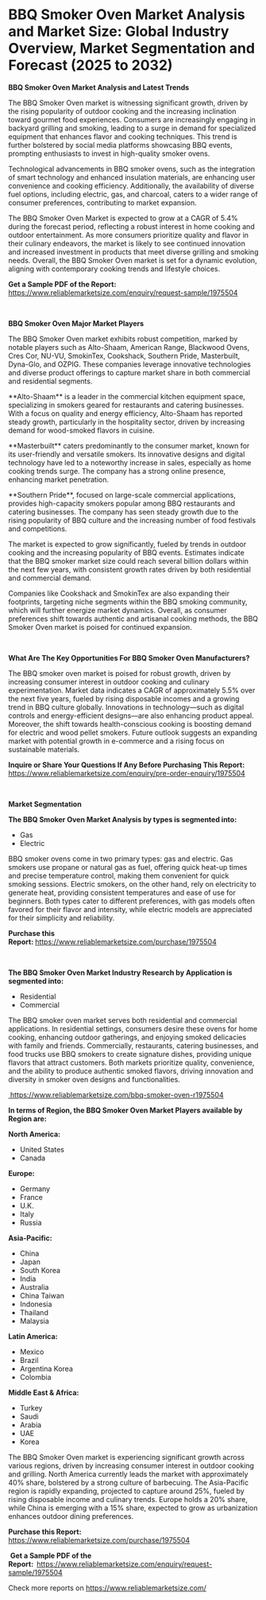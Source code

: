 <p><h1>BBQ Smoker Oven Market Analysis and Market Size: Global Industry Overview, Market Segmentation and Forecast (2025 to 2032)</h1></p><p><strong>BBQ Smoker Oven Market Analysis and Latest Trends</strong></p>
<p><p>The BBQ Smoker Oven market is witnessing significant growth, driven by the rising popularity of outdoor cooking and the increasing inclination toward gourmet food experiences. Consumers are increasingly engaging in backyard grilling and smoking, leading to a surge in demand for specialized equipment that enhances flavor and cooking techniques. This trend is further bolstered by social media platforms showcasing BBQ events, prompting enthusiasts to invest in high-quality smoker ovens.</p><p>Technological advancements in BBQ smoker ovens, such as the integration of smart technology and enhanced insulation materials, are enhancing user convenience and cooking efficiency. Additionally, the availability of diverse fuel options, including electric, gas, and charcoal, caters to a wider range of consumer preferences, contributing to market expansion. </p><p>The BBQ Smoker Oven Market is expected to grow at a CAGR of 5.4% during the forecast period, reflecting a robust interest in home cooking and outdoor entertainment. As more consumers prioritize quality and flavor in their culinary endeavors, the market is likely to see continued innovation and increased investment in products that meet diverse grilling and smoking needs. Overall, the BBQ Smoker Oven market is set for a dynamic evolution, aligning with contemporary cooking trends and lifestyle choices.</p></p>
<p><strong>Get a Sample PDF of the Report:&nbsp;</strong> <a href="https://www.reliablemarketsize.com/enquiry/request-sample/1975504?utm_campaign=2281&utm_medium=2&utm_source=Github&utm_content=ia&utm_term=10042025&utm_id=bbq-smoker-oven">https://www.reliablemarketsize.com/enquiry/request-sample/1975504</a></p>
<p>&nbsp;</p>
<p><strong>BBQ Smoker Oven Major Market Players</strong></p>
<p><p>The BBQ Smoker Oven market exhibits robust competition, marked by notable players such as Alto-Shaam, American Range, Blackwood Ovens, Cres Cor, NU-VU, SmokinTex, Cookshack, Southern Pride, Masterbuilt, Dyna-Glo, and OZPIG. These companies leverage innovative technologies and diverse product offerings to capture market share in both commercial and residential segments.</p><p>**Alto-Shaam** is a leader in the commercial kitchen equipment space, specializing in smokers geared for restaurants and catering businesses. With a focus on quality and energy efficiency, Alto-Shaam has reported steady growth, particularly in the hospitality sector, driven by increasing demand for wood-smoked flavors in cuisine.</p><p>**Masterbuilt** caters predominantly to the consumer market, known for its user-friendly and versatile smokers. Its innovative designs and digital technology have led to a noteworthy increase in sales, especially as home cooking trends surge. The company has a strong online presence, enhancing market penetration.</p><p>**Southern Pride**, focused on large-scale commercial applications, provides high-capacity smokers popular among BBQ restaurants and catering businesses. The company has seen steady growth due to the rising popularity of BBQ culture and the increasing number of food festivals and competitions.</p><p>The market is expected to grow significantly, fueled by trends in outdoor cooking and the increasing popularity of BBQ events. Estimates indicate that the BBQ smoker market size could reach several billion dollars within the next few years, with consistent growth rates driven by both residential and commercial demand.</p><p>Companies like Cookshack and SmokinTex are also expanding their footprints, targeting niche segments within the BBQ smoking community, which will further energize market dynamics. Overall, as consumer preferences shift towards authentic and artisanal cooking methods, the BBQ Smoker Oven market is poised for continued expansion.</p></p>
<p>&nbsp;</p>
<p><strong>What Are The Key Opportunities For BBQ Smoker Oven Manufacturers?</strong></p>
<p><p>The BBQ smoker oven market is poised for robust growth, driven by increasing consumer interest in outdoor cooking and culinary experimentation. Market data indicates a CAGR of approximately 5.5% over the next five years, fueled by rising disposable incomes and a growing trend in BBQ culture globally. Innovations in technology—such as digital controls and energy-efficient designs—are also enhancing product appeal. Moreover, the shift towards health-conscious cooking is boosting demand for electric and wood pellet smokers. Future outlook suggests an expanding market with potential growth in e-commerce and a rising focus on sustainable materials.</p></p>
<p><strong>Inquire or Share Your Questions If Any Before Purchasing This Report:</strong> <a href="https://www.reliablemarketsize.com/enquiry/pre-order-enquiry/1975504?utm_campaign=2281&utm_medium=2&utm_source=Github&utm_content=ia&utm_term=10042025&utm_id=bbq-smoker-oven">https://www.reliablemarketsize.com/enquiry/pre-order-enquiry/1975504</a></p>
<p>&nbsp;</p>
<p><strong>Market Segmentation</strong></p>
<p><strong>The BBQ Smoker Oven Market Analysis by types is segmented into:</strong></p>
<p><ul><li>Gas</li><li>Electric</li></ul></p>
<p><p>BBQ smoker ovens come in two primary types: gas and electric. Gas smokers use propane or natural gas as fuel, offering quick heat-up times and precise temperature control, making them convenient for quick smoking sessions. Electric smokers, on the other hand, rely on electricity to generate heat, providing consistent temperatures and ease of use for beginners. Both types cater to different preferences, with gas models often favored for their flavor and intensity, while electric models are appreciated for their simplicity and reliability.</p></p>
<p><strong>Purchase this Report:&nbsp;</strong><a href="https://www.reliablemarketsize.com/purchase/1975504?utm_campaign=2281&utm_medium=2&utm_source=Github&utm_content=ia&utm_term=10042025&utm_id=bbq-smoker-oven">https://www.reliablemarketsize.com/purchase/1975504</a></p>
<p>&nbsp;</p>
<p><strong>The BBQ Smoker Oven Market Industry Research by Application is segmented into:</strong></p>
<p><ul><li>Residential</li><li>Commercial</li></ul></p>
<p><p>The BBQ smoker oven market serves both residential and commercial applications. In residential settings, consumers desire these ovens for home cooking, enhancing outdoor gatherings, and enjoying smoked delicacies with family and friends. Commercially, restaurants, catering businesses, and food trucks use BBQ smokers to create signature dishes, providing unique flavors that attract customers. Both markets prioritize quality, convenience, and the ability to produce authentic smoked flavors, driving innovation and diversity in smoker oven designs and functionalities.</p></p>
<p><a href="https://www.reliablemarketsize.com/bbq-smoker-oven-r1975504?utm_campaign=2281&utm_medium=2&utm_source=Github&utm_content=ia&utm_term=10042025&utm_id=bbq-smoker-oven">&nbsp;https://www.reliablemarketsize.com/bbq-smoker-oven-r1975504</a></p>
<p><strong>In terms of Region, the BBQ Smoker Oven Market Players available by Region are:</strong></p>
<p>
    <p> <strong> North America: </strong>
        <ul>
            <li>United States</li>
            <li>Canada</li>
        </ul>
        </p> 
    <p> <strong> Europe: </strong>
        <ul>
            <li>Germany</li>
            <li>France</li>
            <li>U.K.</li>
            <li>Italy</li>
            <li>Russia</li>
        </ul>
        </p> 
    <p> <strong> Asia-Pacific: </strong>
        <ul>
            <li>China</li>
            <li>Japan</li>
            <li>South Korea</li>
            <li>India</li>
            <li>Australia</li>
            <li>China Taiwan</li>
            <li>Indonesia</li>
            <li>Thailand</li>
            <li>Malaysia</li>
        </ul>
        </p> 
    <p> <strong> Latin America: </strong>
        <ul>
            <li>Mexico</li>
            <li>Brazil</li>
            <li>Argentina Korea</li>
            <li>Colombia</li>
        </ul>
        </p> 
    <p> <strong> Middle East & Africa: </strong>
        <ul>
            <li>Turkey</li>
            <li>Saudi</li>
            <li>Arabia</li>
            <li>UAE</li>
            <li>Korea</li>
        </ul>
    </p>
    </p>
<p><p>The BBQ Smoker Oven market is experiencing significant growth across various regions, driven by increasing consumer interest in outdoor cooking and grilling. North America currently leads the market with approximately 40% share, bolstered by a strong culture of barbecuing. The Asia-Pacific region is rapidly expanding, projected to capture around 25%, fueled by rising disposable income and culinary trends. Europe holds a 20% share, while China is emerging with a 15% share, expected to grow as urbanization enhances outdoor dining preferences.</p></p>
<p><strong>Purchase this Report: </strong><a href="https://www.reliablemarketsize.com/purchase/1975504?utm_campaign=2281&utm_medium=2&utm_source=Github&utm_content=ia&utm_term=10042025&utm_id=bbq-smoker-oven">https://www.reliablemarketsize.com/purchase/1975504</a></p>
<p>&nbsp;<strong>Get a Sample PDF of the Report:&nbsp;&nbsp;</strong><a href="https://www.reliablemarketsize.com/enquiry/request-sample/1975504?utm_campaign=2281&utm_medium=2&utm_source=Github&utm_content=ia&utm_term=10042025&utm_id=bbq-smoker-oven">https://www.reliablemarketsize.com/enquiry/request-sample/1975504</a></p>
<p><strong></strong></p>
<p>Check more reports on <a href="https://www.reliablemarketsize.com/?utm_campaign=2281&utm_medium=2&utm_source=Github&utm_content=ia&utm_term=10042025&utm_id=bbq-smoker-oven">https://www.reliablemarketsize.com/</a></p>